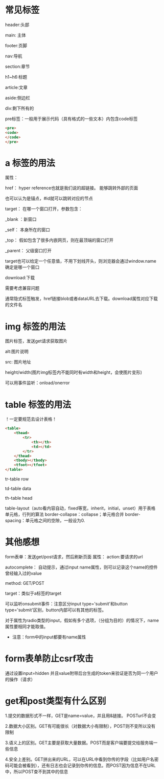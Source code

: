 # 常见标签
header:头部

main: 主体

footer:页脚

nav:导航

section:章节

h1~h6:标题

article:文章

aside:侧边栏

div:剩下所有的

pre标签：一般用于展示代码（具有格式的一些文本）内包含code标签
```html
<pre>
<code>
</code>
</pre>
```

# a 标签的用法

属性：

href： hyper reference也就是我们说的超链接。 能够跳转外部的页面

也可以认为是锚点，#id就可以跳转对应的节点

target： 在哪一个窗口打开，参数包含：

_blank ：新窗口

_self： 本身所在的窗口

_top： 假如包含了很多内嵌网页，则在最顶端的窗口打开

_parent： 父级窗口打开

target也可以给定一个任意值，不用下划线开头，则浏览器会通过window.name确定是哪一个窗口

download:下载

需要考虑兼容问题

通常隐式标签触发，href链接blob或者dataURL去下载。download属性对应下载的文件名

# img 标签的用法
图片标签，发送get请求获取图片

alt:图片说明

src: 图片地址

height/width(图片img标签内不能同时有width和height，会使图片变形)

可以用事件监听：onload/onerror

# table 标签的用法

！一定要规范去设计表格！

```html
<table>
    <thead>
        <tr>
            <th></th>
            <td></td>
        </tr>
    </thead>
    <tbody></tbody>
    <tfoot></tfoot>
</table>
```
tr-table row

td-table data

th-table head

table-layout（auto看内容自动，fixed等宽，inherit，initial，unset）用于表格单元格，行列的算法
border-collapse：collapse；单元格合并
border-spacing：单元格之间的空隙，一般设为0.

# 其他感想

form表单：发送get/post请求，然后刷新页面
属性：
action:要请求的url

autocomplete： 自动提示，通过input name属性，则可以记录这个name的控件曾经输入过的value

method: GET/POST

target：类似于a标签的target

可以监听onsubmit事件：注意区分input type='submit'和button type='submit'区别，button内部可以有其他的标签。


对于属性为radio类型的input，假如有多个选项，（分组为目的）的情况下，name属性要相同才能取值。

* 注意：form中的input都要有name属性

# form表单防止csrf攻击
通过设置input=hidden 并且value附带后台生成的token来验证是否为同一个用户的操作（请求）

# get和post类型有什么区别
1.提交的数据形式不一样，GET是name=value，并且用&链接。 POSTurl不会变

2.数据大小区别。GET有可能很长（对数据大小有限制），POST则不变所以没有限制

3.语义上的区别。GET主要是获取大量数据。POST而是客户端要提交给服务端一些信息

4.安全上差别。GET拼出来的URL，可以在URL中看到你传的字段（比如用户名密码可能会被看到），还有日志也会记录到你传的信息。而POST因为信息不在URL中，所以POST查不到其中的信息

